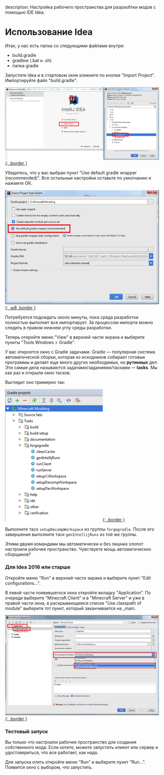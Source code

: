 description: Настройка рабочего пространства для разраобтки модов с помощью IDE Idea.

# Использование Idea

Итак, у нас есть папка со следующими файлами внутри:

* build.gradle
* gradlew (.bat и .sh)
* папка gradle

Запустите Idea и в стартовом окне кликните по кнопке "Import Project". Импортируйте файл "build.gradle".

[![Демонстрация импорта](images/importing.png){: .border }](images/importing.png)

Убедитесь, что у вас выбран пункт "Use default gradle wrapper (recommended)". Все остальные настройки оставьте
по умолчанию и нажмите ОК.

[![Демонстрация настроек импорта](images/import_settings.png){: .w8 .border }](images/import_settings.png)

Потребуется подождать около минуты, пока среда разработки полностью выполнит все импортирует.
За процессом импорта можно следить в правом нижнем углу среды разработки.

Теперь откройте меню "View" в верхней части экрана и выберите пункты "Tools Windows > Gradle".

У вас откроется окно с Gradle задачами. Gradle — популярная система автоматической сборки, которая из исходников
собирает готовые программы и делает еще много других необходимых, но **рутинных** дел. Эти самые дела называются
задачами/заданиями/тасками — **tasks**. Мы как раз и открыли окно тасков.

Выглядит оно примерно так:

[![Демнострация Gradle тасков](images/gradle_tasks.png){: .border }](images/gradle_tasks.png)

Выполните таск `setupDecompWorkspace` из группы `forgegradle`. После его завершения выполните таск `genIntellijRuns` из
той же группы.

Этими двумя командами мы автоматически и без лишних хлопот настроили рабочее пространство. Чувствуете мощь автоматических
сборщиков?

### Для Idea 2016 или старше

Откройте меню "Run" в верхней части экрана и выберите пункт "Edit configurations...".

В левой части появившегося окна откройте вкладку "Application". По очереди выберите "Minecraft Client" и в "Minecraft Server"
и уже в правой части окна, в раскрывающемся списке "Use classpath of module" выберите тот пункт, который заканчивается на _main.

[![Демонстрация настройки конфигураций запуска](images/run_config.png){: .border }](images/run_config.png)

### Тестовый запуск

Вы только что настроили рабочее пространство для создания собственного мода. Если хотите, можете запустить
клиент или сервер и удостовериться, что все работает, как надо.

Для запуска опять откройте меню "Run" и выберите пункт "Run...". Появится окно с выбором, что запустить.